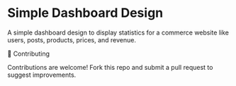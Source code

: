 # Simple Dashboard Design

A simple dashboard design to display statistics for a commerce website like users, posts, products, prices, and revenue.

🤝 Contributing

Contributions are welcome! Fork this repo and submit a pull request to suggest improvements.
